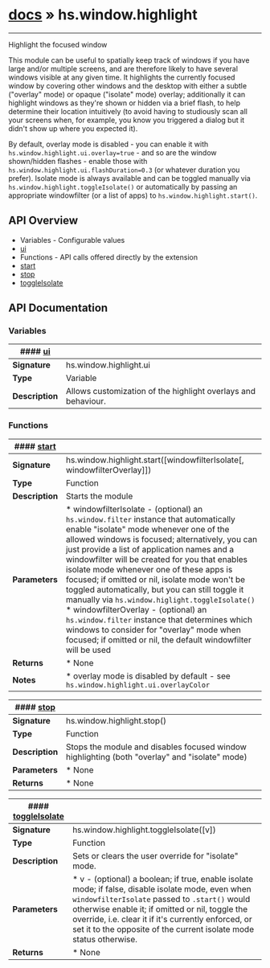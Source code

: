 # [docs](index.md) » hs.window.highlight
---

Highlight the focused window

This module can be useful to spatially keep track of windows if you have large and/or multiple screens, and are
therefore likely to have several windows visible at any given time.
It highlights the currently focused window by covering other windows and the desktop with either a subtle
("overlay" mode) or opaque ("isolate" mode) overlay; additionally it can highlight windows as they're shown
or hidden via a brief flash, to help determine their location intuitively (to avoid having to studiously scan
all your screens when, for example, you know you triggered a dialog but it didn't show up where you expected it).

By default, overlay mode is disabled - you can enable it with `hs.window.highlight.ui.overlay=true` - and so are
the window shown/hidden flashes - enable those with `hs.window.highlight.ui.flashDuration=0.3` (or whatever duration
you prefer). Isolate mode is always available and can be toggled manually via `hs.window.highlight.toggleIsolate()`
or automatically by passing an appropriate windowfilter (or a list of apps) to `hs.window.highlight.start()`.

## API Overview
* Variables - Configurable values
 * [ui](#ui)
* Functions - API calls offered directly by the extension
 * [start](#start)
 * [stop](#stop)
 * [toggleIsolate](#toggleIsolate)

## API Documentation

### Variables

| #### [ui](#ui)    |                                                                           |
| --------------------------------------------|---------------------------------------------------------------------------|
| **Signature**                               | hs.window.highlight.ui                                                            |
| **Type**                                    | Variable                                                           |
| **Description**                             | Allows customization of the highlight overlays and behaviour.                                                           |

### Functions

| #### [start](#start)    |                                                                           |
| --------------------------------------------|---------------------------------------------------------------------------|
| **Signature**                               | hs.window.highlight.start([windowfilterIsolate[, windowfilterOverlay]])                                                            |
| **Type**                                    | Function                                                           |
| **Description**                             | Starts the module                                                           |
| **Parameters**                              |  * windowfilterIsolate - (optional) an `hs.window.filter` instance that automatically enable "isolate" mode   whenever one of the allowed windows is focused; alternatively, you can just provide a list of application   names and a windowfilter will be created for you that enables isolate mode whenever one of these apps is focused;   if omitted or nil, isolate mode won't be toggled automatically, but you can still toggle it manually via   `hs.window.higlight.toggleIsolate()` * windowfilterOverlay - (optional) an `hs.window.filter` instance that determines which windows to consider   for "overlay" mode when focused; if omitted or nil, the default windowfilter will be used         |
| **Returns**                                 |  * None                  |
| **Notes**                                   |  * overlay mode is disabled by default - see `hs.window.highlight.ui.overlayColor`                        |

| #### [stop](#stop)    |                                                                           |
| --------------------------------------------|---------------------------------------------------------------------------|
| **Signature**                               | hs.window.highlight.stop()                                                            |
| **Type**                                    | Function                                                           |
| **Description**                             | Stops the module and disables focused window highlighting (both "overlay" and "isolate" mode)                                                           |
| **Parameters**                              |  * None         |
| **Returns**                                 |  * None                  |

| #### [toggleIsolate](#toggleIsolate)    |                                                                           |
| --------------------------------------------|---------------------------------------------------------------------------|
| **Signature**                               | hs.window.highlight.toggleIsolate([v])                                                            |
| **Type**                                    | Function                                                           |
| **Description**                             | Sets or clears the user override for "isolate" mode.                                                           |
| **Parameters**                              |  * v - (optional) a boolean; if true, enable isolate mode; if false, disable isolate mode,   even when `windowfilterIsolate` passed to `.start()` would otherwise enable it; if omitted or nil,   toggle the override, i.e. clear it if it's currently enforced, or set it to the opposite of the current   isolate mode status otherwise.         |
| **Returns**                                 |  * None                  |

